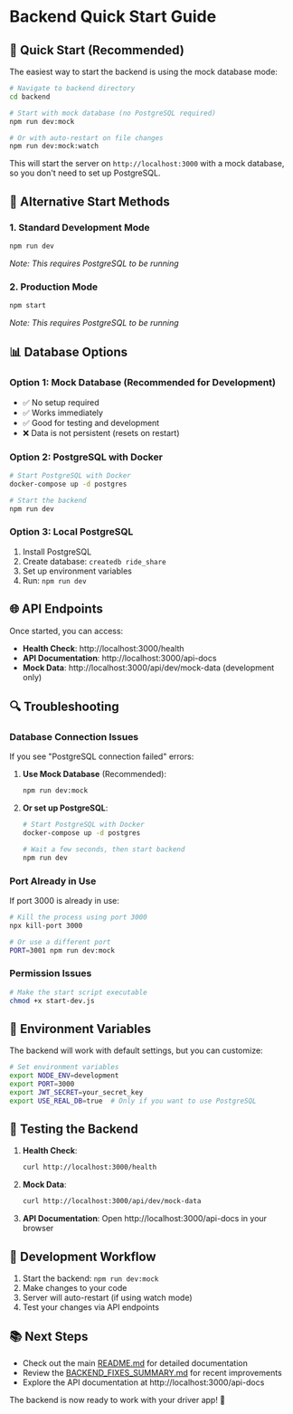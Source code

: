 # Backend Quick Start Guide

## 🚀 Quick Start (Recommended)

The easiest way to start the backend is using the mock database mode:

```bash
# Navigate to backend directory
cd backend

# Start with mock database (no PostgreSQL required)
npm run dev:mock

# Or with auto-restart on file changes
npm run dev:mock:watch
```

This will start the server on `http://localhost:3000` with a mock database, so you don't need to set up PostgreSQL.

## 🔧 Alternative Start Methods

### 1. Standard Development Mode
```bash
npm run dev
```
*Note: This requires PostgreSQL to be running*

### 2. Production Mode
```bash
npm start
```
*Note: This requires PostgreSQL to be running*

## 📊 Database Options

### Option 1: Mock Database (Recommended for Development)
- ✅ No setup required
- ✅ Works immediately
- ✅ Good for testing and development
- ❌ Data is not persistent (resets on restart)

### Option 2: PostgreSQL with Docker
```bash
# Start PostgreSQL with Docker
docker-compose up -d postgres

# Start the backend
npm run dev
```

### Option 3: Local PostgreSQL
1. Install PostgreSQL
2. Create database: `createdb ride_share`
3. Set up environment variables
4. Run: `npm run dev`

## 🌐 API Endpoints

Once started, you can access:

- **Health Check**: http://localhost:3000/health
- **API Documentation**: http://localhost:3000/api-docs
- **Mock Data**: http://localhost:3000/api/dev/mock-data (development only)

## 🔍 Troubleshooting

### Database Connection Issues
If you see "PostgreSQL connection failed" errors:

1. **Use Mock Database** (Recommended):
   ```bash
   npm run dev:mock
   ```

2. **Or set up PostgreSQL**:
   ```bash
   # Start PostgreSQL with Docker
   docker-compose up -d postgres
   
   # Wait a few seconds, then start backend
   npm run dev
   ```

### Port Already in Use
If port 3000 is already in use:
```bash
# Kill the process using port 3000
npx kill-port 3000

# Or use a different port
PORT=3001 npm run dev:mock
```

### Permission Issues
```bash
# Make the start script executable
chmod +x start-dev.js
```

## 📝 Environment Variables

The backend will work with default settings, but you can customize:

```bash
# Set environment variables
export NODE_ENV=development
export PORT=3000
export JWT_SECRET=your_secret_key
export USE_REAL_DB=true  # Only if you want to use PostgreSQL
```

## 🧪 Testing the Backend

1. **Health Check**:
   ```bash
   curl http://localhost:3000/health
   ```

2. **Mock Data**:
   ```bash
   curl http://localhost:3000/api/dev/mock-data
   ```

3. **API Documentation**:
   Open http://localhost:3000/api-docs in your browser

## 🔄 Development Workflow

1. Start the backend: `npm run dev:mock`
2. Make changes to your code
3. Server will auto-restart (if using watch mode)
4. Test your changes via API endpoints

## 📚 Next Steps

- Check out the main [README.md](README.md) for detailed documentation
- Review the [BACKEND_FIXES_SUMMARY.md](BACKEND_FIXES_SUMMARY.md) for recent improvements
- Explore the API documentation at http://localhost:3000/api-docs

The backend is now ready to work with your driver app! 🎉 
